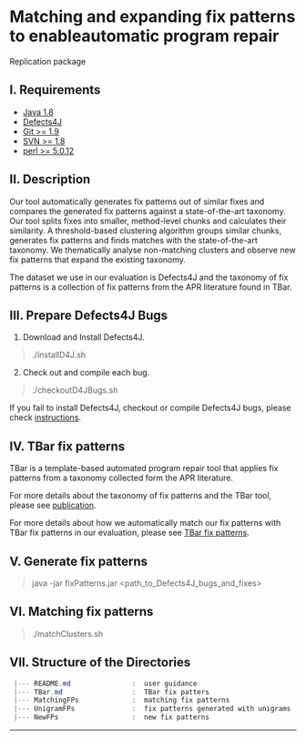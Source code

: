 # Matching and expanding fix patterns to enableautomatic program repair
Replication package


I. Requirements
---------------
 - [Java 1.8](https://www.oracle.com/technetwork/java/javase/downloads/java-archive-downloads-javase7-521261.html)
 - [Defects4J](https://github.com/rjust/defects4j)
 - [Git >= 1.9](https://git-scm.com/downloads)
 - [SVN >= 1.8](https://subversion.apache.org/packages.html)
 - [perl >= 5.0.12](https://www.perl.org/get.html)


II. Description
---------------
Our tool automatically generates fix patterns out of similar fixes and compares the generated fix patterns against a state-of-the-art taxonomy. Our tool splits fixes into smaller, method-level chunks and calculates their similarity. A threshold-based clustering algorithm groups similar chunks, generates fix patterns and finds matches with the state-of-the-art taxonomy. We thematically analyse non-matching clusters and observe new fix patterns that expand the existing taxonomy.

The dataset we use in our evaluation is Defects4J and the taxonomy of fix patterns is a collection of fix patterns from the APR literature found in TBar.

III. Prepare Defects4J Bugs
---------------------------
 1. Download and Install Defects4J.
 > ./installD4J.sh
 
 2. Check out and compile each bug.
 > ./checkoutD4JBugs.sh
    
 If you fail to install Defects4J, checkout or compile Defects4J bugs, please check [instructions](https://github.com/rjust/defects4j#steps-to-set-up-defects4j).
  
 IV. TBar fix patterns
 ---------------------
 
 TBar is a template-based automated program repair tool that applies fix patterns from a taxonomy collected form the APR literature.
 
 For more details about the taxonomy of fix patterns and the TBar tool, please see [publication](https://dl.acm.org/doi/10.1145/3293882.3330577).
 
 For more details about how we automatically match our fix patterns with TBar fix patterns in our evaluation, please see [TBar fix patterns](https://github.com/35fjq0/fixPatterns/blob/main/TBarFixPatterns.md).
 
 V. Generate fix patterns
 ------------------------
 > java -jar fixPatterns.jar <path_to_Defects4J_bugs_and_fixes>
 
 VI. Matching fix patterns
 -------------------------
 > ./matchClusters.sh
 
 VII. Structure of the Directories
 -------------------------------
 ```powershell
  |--- README.md               :  user guidance
  |--- TBar.md                 :  TBar fix patters
  |--- MatchingFPs             :  matching fix patterns
  |--- UnigramFPs              :  fix patterns generated with unigrams
  |--- NewFPs                  :  new fix patterns

```

----
